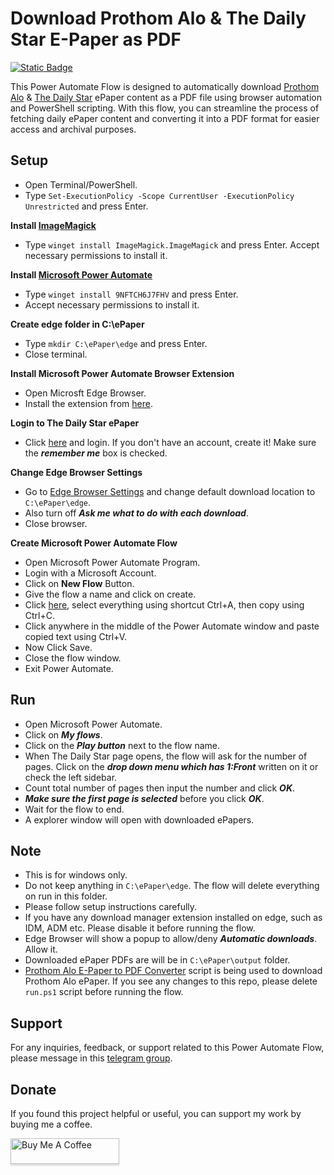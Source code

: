 # Download Prothom Alo & The Daily Star E-Paper as PDF

[![Static Badge](https://img.shields.io/badge/Join%20Telegram%20Group-Readers%20Club-blue)](https://t.me/+jTKFvw-_SXg0NzZl)

This Power Automate Flow is designed to automatically download [Prothom Alo](https://epaper.prothomalo.com/) & [The Daily Star](https://epaper.thedailystar.net/) ePaper content as a PDF file using browser automation and PowerShell scripting. With this flow, you can streamline the process of fetching daily ePaper content and converting it into a PDF format for easier access and archival purposes.

## Setup

- Open Terminal/PowerShell.
- Type `Set-ExecutionPolicy -Scope CurrentUser -ExecutionPolicy Unrestricted` and press Enter.

**Install [ImageMagick](https://imagemagick.org/script/download.php#windows)**
- Type `winget install ImageMagick.ImageMagick` and press Enter. Accept necessary permissions to install it.

**Install [Microsoft Power Automate](https://go.microsoft.com/fwlink/?linkid=2102613)**
- Type `winget install 9NFTCH6J7FHV` and press Enter. 
- Accept necessary permissions to install it. 

**Create edge folder in C:\ePaper**
- Type `mkdir C:\ePaper\edge` and press Enter.
- Close terminal.

**Install Microsoft Power Automate Browser Extension**
- Open Microsft Edge Browser.
- Install the extension from [here](https://microsoftedge.microsoft.com/addons/detail/microsoft-power-automate/kagpabjoboikccfdghpdlaaopmgpgfdc).

**Login to The Daily Star ePaper**
- Click [here](https://epaper.thedailystar.net/) and login. If you don't have an account, create it! Make sure the ***remember me*** box is checked.

**Change Edge Browser Settings**
- Go to [Edge Browser Settings](edge://settings/downloads) and change default download location to `C:\ePaper\edge`.
- Also turn off ***Ask me what to do with each download***.
- Close browser.

**Create Microsoft Power Automate Flow**
- Open Microsoft Power Automate Program.
- Login with a Microsoft Account.
- Click on **New Flow** Button.
- Give the flow a name and click on create.
- Click [here](https://raw.githubusercontent.com/fahim-ahmed05/power-automate-dailystar-prothomalo-epaper2pdf/main/flow.txt), select everything using shortcut Ctrl+A, then copy using Ctrl+C.
- Click anywhere in the middle of the Power Automate window and paste copied text using Ctrl+V.
- Now Click Save.
- Close the flow window.
- Exit Power Automate.

## Run
- Open Microsoft Power Automate.
- Click on ***My flows***.
- Click on the ***Play button*** next to the flow name.
- When The Daily Star page opens, the flow will ask for the number of pages. Click on the ***drop down menu which has 1:Front*** written on it or check the left sidebar.
- Count total number of pages then input the number and click ***OK***.
- ***Make sure the first page is selected*** before you click ***OK***.
- Wait for the flow to end.
- A explorer window will open with downloaded ePapers.

## Note
- This is for windows only.
- Do not keep anything in `C:\ePaper\edge`. The flow will delete everything on run in this folder.
- Please follow setup instructions carefully.
- If you have any download manager extension installed on edge, such as IDM, ADM etc. Please disable it before running the flow.
- Edge Browser will show a popup to allow/deny ***Automatic downloads***. Allow it.
- Downloaded ePaper PDFs are will be in `C:\ePaper\output` folder.
- [Prothom Alo E-Paper to PDF Converter](https://github.com/fahim-ahmed05/prothomalo-epaper2pdf) script is being used to download Prothom Alo ePaper. If you see any changes to this repo, please delete `run.ps1` script before running the flow.

## Support

For any inquiries, feedback, or support related to this Power Automate Flow, please message in this [telegram group](https://t.me/+jTKFvw-_SXg0NzZl).

## Donate
If you found this project helpful or useful, you can support my work by buying me a coffee.

<a href="https://www.buymeacoffee.com/fahim.ahmed" target="_blank"><img src="https://www.buymeacoffee.com/assets/img/custom_images/orange_img.png" alt="Buy Me A Coffee" style="height: 41px !important;width: 174px !important;box-shadow: 0px 3px 2px 0px rgba(190, 190, 190, 0.5) !important;-webkit-box-shadow: 0px 3px 2px 0px rgba(190, 190, 190, 0.5) !important;" ></a>
